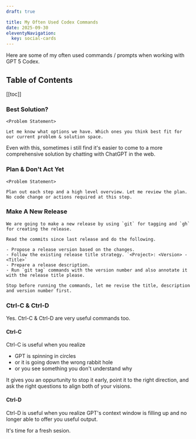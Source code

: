 ```yaml
---
draft: true

title: My Often Used Codex Commands
date: 2025-09-30
eleventyNavigation:
  key: social-cards
---
```


Here are some of my often used commands / prompts when working with GPT 5 Codex.

## Table of Contents

[[toc]]

### Best Solution?

```
<Problem Statement>

Let me know what options we have. Which ones you think best fit for our current problem & solution space.
```

Even with this, sometimes i still find it's easier to come to a more comprehensive solution by chatting with ChatGPT in the web.

### Plan & Don't Act Yet

```
<Problem Statement>

Plan out each step and a high level overview. Let me review the plan. No code change or actions required at this step.
```

### Make A New Release

```
We are going to make a new release by using `git` for tagging and `gh` for creating the release.

Read the commits since last release and do the following.

- Propose a release version based on the changes.
- Follow the existing release title strategy. `<Project>: <Version> - <Title>`
- Prepare a release description.
- Run `git tag` commands with the version number and also annotate it with the release title please.

Stop before running the commands, let me revise the title, description and version number first.
```

### Ctrl-C & Ctrl-D

Yes. Ctrl-C & Ctrl-D are very useful commands too. 


#### Ctrl-C

Ctrl-C is useful when you realize

- GPT is spinning in circles
- or it is going down the wrong rabbit hole
- or you see something you don't understand why

It gives you an oppurtunity to stop it early, point it to the right direction, and ask the right questions to align both of your visions.

#### Ctrl-D

Ctrl-D is useful when you realize GPT's context window is filling up and no longer able to offer you useful output. 

It's time for a fresh sesion.
